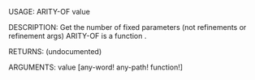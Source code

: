 USAGE:
     ARITY-OF value 

DESCRIPTION:
     Get the number of fixed parameters (not refinements or refinement args)
     ARITY-OF is a function .

RETURNS:
    (undocumented)

ARGUMENTS:
    value [any-word! any-path! function!]
